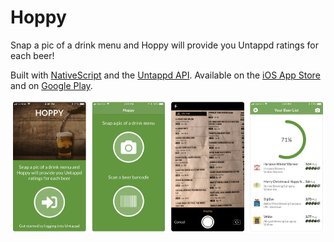 # Hoppy

Snap a pic of a drink menu and Hoppy will provide you Untappd ratings for each beer!

Built with [NativeScript](https://www.nativescript.org/) and the [Untappd API](https://untappd.com/api/docs). Available on the [iOS App Store](https://itunes.apple.com/us/app/hoppy-discover-beer-ratings/id1406526158?ls=1&mt=8) and on [Google Play]().

![hoppy screens](readme.png)
